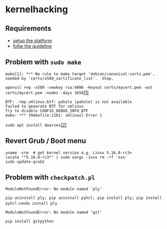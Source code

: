 # kernelhacking

## Requirements
* [setup the platform](https://kernelnewbies.org/OutreachyfirstpatchSetup)
* [follw the guideline](https://kernelnewbies.org/FirstKernelPatch)

## Problem with `sudo make`
```
make[1]: *** No rule to make target 'debian/canonical-certs.pem', needed by 'certs/x509_certificate_list'.  Stop.
```

`openssl req -x509 -newkey rsa:4096 -keyout certs/mycert.pem -out certs/mycert.pem -nodes -days 3650`[(1)](https://askubuntu.com/questions/1329538/compiling-the-kernel-5-11-11)

```
BTF: .tmp_vmlinux.btf: pahole (pahole) is not available
Failed to generate BTF for vmlinux
Try to disable CONFIG_DEBUG_INFO_BTF
make: *** [Makefile:1161: vmlinux] Error 1
```
`sudo apt install dwarves`[(2)](https://stackoverflow.com/questions/61657707/btf-tmp-vmlinux-btf-pahole-pahole-is-not-available)

## Revert Grub / Boot menu
```
uname -srm  # get kernel version e.g. Linux 5.16.0-rc3+
locate "*5.16.0-rc3*" | sudo xargs -ixxx rm -rf 'xxx'
sudo update-grub2
```

## Problem with `checkpatch.pl`
```
ModuleNotFoundError: No module named 'ply'
```
`pip uninstall ply; pip uninstall pyhcl; pip install ply; pip install pyhcl`
`conda install ply`

```
ModuleNotFoundError: No module named 'git'
```
`pip install gitpython`
